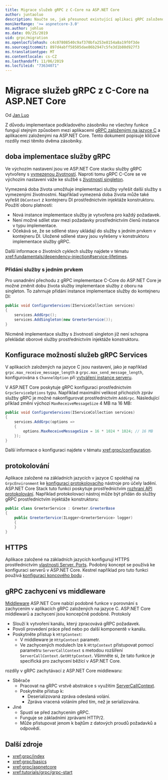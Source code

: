 ```yaml
---
title: Migrace služeb gRPC z C-Core na ASP.NET Core
author: juntaoluo
description: Naučte se, jak přesunout existující aplikaci gRPC založenou na jazyce C a spustit ji nad ASP.NET Core Stack.
monikerRange: '>= aspnetcore-3.0'
ms.author: johluo
ms.date: 09/25/2019
uid: grpc/migration
ms.openlocfilehash: c4c07808540c9af370bfa253e8154a8a19f0f3de
ms.sourcegitcommit: 897d4abff58505dae86b2947c5fe3d1b80d927f3
ms.translationtype: MT
ms.contentlocale: cs-CZ
ms.lasthandoff: 11/06/2019
ms.locfileid: "73634071"
---
```

# <a name="migrating-grpc-services-from-c-core-to-aspnet-core"></a>Migrace služeb gRPC z C-Core na ASP.NET Core

Od [Jan Luo](https://github.com/juntaoluo)

Z důvodu implementace podkladového zásobníku ne všechny funkce fungují stejným způsobem mezi aplikacemi [gRPC založenými na jazyce C](https://grpc.io/blog/grpc-stacks) a aplikacemi založenými na ASP.NET Core. Tento dokument popisuje klíčové rozdíly mezi těmito dvěma zásobníky.

## <a name="grpc-service-implementation-lifetime"></a>doba implementace služby gRPC

Ve výchozím nastavení jsou ve ASP.NET Core stacku služby gRPC vytvořeny s [vymezenou životností](xref:fundamentals/dependency-injection#service-lifetimes). Naproti tomu gRPC C-Core se ve výchozím nastavení váže ke službě s [životností singleton](xref:fundamentals/dependency-injection#service-lifetimes).

Vymezená doba života umožňuje implementaci služby vyřešit další služby s vymezenými životnostmi. Například vymezená doba života může také vyřešit `DbContext` z kontejneru DI prostřednictvím injektáže konstruktoru. Použití oboru platnosti:

* Nová instance implementace služby je vytvořena pro každý požadavek.
* Není možné sdílet stav mezi požadavky prostřednictvím členů instance v typu implementace.
* Očekává se, že se sdílené stavy ukládají do služby s jedním prvkem v kontejneru DI. Uložené sdílené stavy jsou vyřešeny v konstruktoru implementace služby gRPC.

Další informace o životních cyklech služby najdete v tématu <xref:fundamentals/dependency-injection#service-lifetimes>.

### <a name="add-a-singleton-service"></a>Přidání služby s jedním prvkem

Pro usnadnění přechodu z gRPC implementace C-Core do ASP.NET Core je možné změnit dobu života služby implementace služby z oboru na singleton. To zahrnuje přidání instance implementace služby do kontejneru DI:

```csharp
public void ConfigureServices(IServiceCollection services)
{
    services.AddGrpc();
    services.AddSingleton(new GreeterService());
}
```

Nicméně implementace služby s životností singleton již není schopna překládat oborové služby prostřednictvím injektáže konstruktoru.

## <a name="configure-grpc-services-options"></a>Konfigurace možností služeb gRPC Services

V aplikacích založených na jazyce C jsou nastavení, jako je například `grpc.max_receive_message_length` a `grpc.max_send_message_length`, konfigurována s `ChannelOption` při [vytváření instance serveru](https://grpc.io/grpc/csharp/api/Grpc.Core.Server.html#Grpc_Core_Server__ctor_System_Collections_Generic_IEnumerable_Grpc_Core_ChannelOption__).

V ASP.NET Core poskytuje gRPC konfiguraci prostřednictvím `GrpcServiceOptions` typu. Například maximální velikost příchozích zpráv služby gRPC je možné nakonfigurovat prostřednictvím `AddGrpc`. Následující příklad změní výchozí `MaxReceiveMessageSize` 4 MB na 16 MB:

```csharp
public void ConfigureServices(IServiceCollection services)
{
    services.AddGrpc(options =>
    {
        options.MaxReceiveMessageSize = 16 * 1024 * 1024; // 16 MB
    });
}
```

Další informace o konfiguraci najdete v tématu <xref:grpc/configuration>.

## <a name="logging"></a>protokolování

Aplikace založené na základních jazycích v jazyce C spoléhají na `GrpcEnvironment` ke [konfiguraci protokolovacího](https://grpc.io/grpc/csharp/api/Grpc.Core.GrpcEnvironment.html?q=size#Grpc_Core_GrpcEnvironment_SetLogger_Grpc_Core_Logging_ILogger_) nástroje pro účely ladění. ASP.NET Core Stack tuto funkci poskytuje prostřednictvím [rozhraní API protokolování](xref:fundamentals/logging/index). Například protokolovací nástroj může být přidán do služby gRPC prostřednictvím injektáže konstruktoru:

```csharp
public class GreeterService : Greeter.GreeterBase
{
    public GreeterService(ILogger<GreeterService> logger)
    {
    }
}
```

## <a name="https"></a>HTTPS

Aplikace založené na základních jazycích konfigurují HTTPS prostřednictvím [vlastnosti Server. Ports](https://grpc.io/grpc/csharp/api/Grpc.Core.Server.html#Grpc_Core_Server_Ports). Podobný koncept se používá ke konfiguraci serverů v ASP.NET Core. Kestrel například pro tuto funkci používá [konfiguraci koncového bodu](xref:fundamentals/servers/kestrel#endpoint-configuration) .

## <a name="grpc-interceptors-vs-middleware"></a>gRPC zachycení vs middleware

[Middleware](xref:fundamentals/middleware/index) ASP.NET Core nabízí podobné funkce v porovnání s zachycením v aplikacích gRPC založených na jazyce C. ASP.NET Core middlewarů a zachycení jsou koncepčně podobné. Protokoly

* Slouží k vytvoření kanálu, který zpracovává gRPC požadavek.
* Povolí provedení práce před nebo po další komponentě v kanálu.
* Poskytněte přístup k `HttpContext`:
  * V middleware je `HttpContext` parametr.
  * Ve zachycených modulech lze k `HttpContext` přistupovat pomocí parametru `ServerCallContext` s metodou rozšíření `ServerCallContext.GetHttpContext`. Všimněte si, že tato funkce je specifická pro zachycení běžící v ASP.NET Core.

rozdíly v gRPC zachytávací z ASP.NET Core middlewaru:

* Sběrače
  * Pracovat na gRPC vrstvě abstrakce s využitím [ServerCallContext](https://grpc.io/grpc/csharp/api/Grpc.Core.ServerCallContext.html).
  * Poskytněte přístup k:
    * Deserializovaná zpráva odeslaná volání.
    * Zpráva vracená voláním před tím, než je serializována.
* Jiné
  * Spustí se před zachycením gRPC.
  * Funguje se základními zprávami HTTP/2.
  * Může přistupovat jenom k bajtům z datových proudů požadavků a odpovědí.

## <a name="additional-resources"></a>Další zdroje

* <xref:grpc/index>
* <xref:grpc/basics>
* <xref:grpc/aspnetcore>
* <xref:tutorials/grpc/grpc-start>
